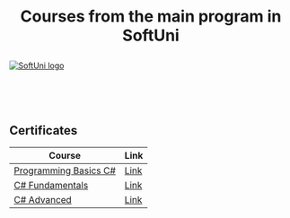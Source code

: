 # <p align="center"> Courses from the main program in SoftUni <p>

<a href="https://softuni.bg/trainings/courses" rel="Courses">  ![SoftUni logo][logo] <a/>

[logo]: http://innovationstarterbox.bg/wp-content/uploads/2016/05/Softuni_logo_trasparent.png "Logo Title Text 2"

<br/>
<br/>
<br/>

<h2> Certificates </h2>

|**Course**|**Link**| 
|---|---|
|<a href="https://softuni.bg/trainings/2896/programming-basics-with-c-sharp-april-2020" > Programming Basics C# </a> |<a href="https://softuni.bg/certificates/details/82659/c98660c5"> Link</a> |
|<a href="https://softuni.bg/trainings/3135/csharp-fundamentals-september-2020"> C# Fundamentals </a>| <a href="https://softuni.bg/certificates/details/96553/98d72202"> Link</a> |
|<a href=https://softuni.bg/trainings/3210/csharp-advanced-january-2021> C# Advanced </a>| <a href=https://softuni.bg/certificates/details/98118/0a863e86> Link</a> |
